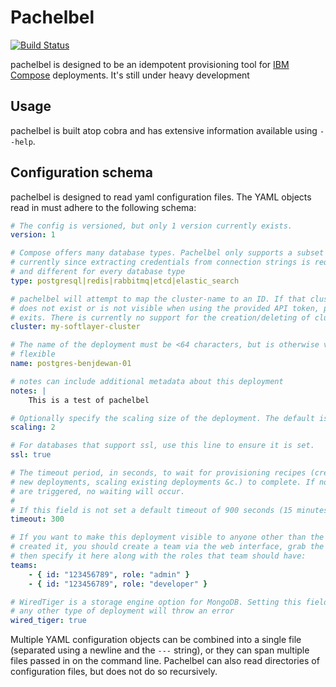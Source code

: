 # Pachelbel
[![Build Status](https://travis-ci.org/benjdewan/pachelbel.svg?branch=master)](https://travis-ci.org/benjdewan/pachelbel)

pachelbel is designed to be an idempotent provisioning tool for [IBM Compose](compose.io) deployments. It's still under heavy development

## Usage
pachelbel is built atop cobra and has extensive information available using `--help`.

## Configuration schema
pachelbel is designed to read yaml configuration files. The YAML objects read in must adhere to the following schema:

```yaml
# The config is versioned, but only 1 version currently exists.
version: 1

# Compose offers many database types. Pachelbel only supports a subset
# currently since extracting credentials from connection strings is required
# and different for every database type
type: postgresql|redis|rabbitmq|etcd|elastic_search

# pachelbel will attempt to map the cluster-name to an ID. If that cluster
# does not exist or is not visible when using the provided API token, pachelbel
# exits. There is currently no support for the creation/deleting of clusters.
cluster: my-softlayer-cluster

# The name of the deployment must be <64 characters, but is otherwise very
# flexible
name: postgres-benjdewan-01

# notes can include additional metadata about this deployment
notes: |
    This is a test of pachelbel

# Optionally specify the scaling size of the deployment. The default is '1'
scaling: 2

# For databases that support ssl, use this line to ensure it is set.
ssl: true

# The timeout period, in seconds, to wait for provisioning recipes (creating
# new deployments, scaling existing deployments &c.) to complete. If no recipes
# are triggered, no waiting will occur.
#
# If this field is not set a default timeout of 900 seconds (15 minutes) is used.
timeout: 300

# If you want to make this deployment visible to anyone other than the user that
# created it, you should create a team via the web interface, grab the team ID, and
# then specify it here along with the roles that team should have:
teams:
    - { id: "123456789", role: "admin" }
    - { id: "123456789", role: "developer" }

# WiredTiger is a storage engine option for MongoDB. Setting this field for
# any other type of deployment will throw an error
wired_tiger: true
```

Multiple YAML configuration objects can be combined into a single file (separated using a newline and the `---` string), or they can span multiple files passed in on the command line. Pachelbel can also read directories of configuration files, but does not do so recursively.
